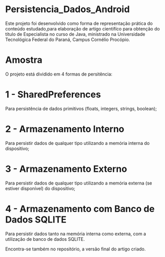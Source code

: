 Persistencia_Dados_Android
==========================

Este projeto foi desenvolvido como forma de representação prática do conteúdo estudado,para elaboração de artigo 
cientifíco para obtenção do título de Especialista no curso de Java, ministrado na Universidade Tecnológica Federal do Paraná, Campus Cornélio Procópio.

Amostra
=======

O projeto está dividido em 4 formas de persitência:

1 - SharedPreferences
=====================
Para persistência de dados primitivos (floats, integers, strings, boolean);

2 - Armazenamento Interno
=========================
Para persistir dados de qualquer tipo utilizando a memória interna do dispositivo;

3 - Armazenamento Externo
=========================
Para persistir dados de qualquer tipo utilizando a memória externa (se estiver disponível) do dispositivo;

4 - Armazenamento com Banco de Dados SQLITE
===========================================
Para persistir dados tanto na memória interna como externa, com a utilização de banco de dados SQLITE.

Encontra-se também no repositório, a versão final do artigo criado.
